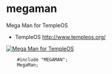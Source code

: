 # megaman
Mega Man for TempleOS

* TempleOS    http://www.templeos.org/

[![Mega Man for TempleOS](http://i.imgur.com/R0REQdY.png)](https://www.youtube.com/watch?v=Q66NrcgiDmc)

```
    #include "MEGAMAN";
    MegaMan;
```
